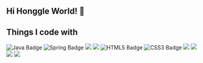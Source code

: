 ## Hi Honggle World! 👋

<!--
**honggle/honggle** is a ✨ _special_ ✨ repository because its `README.md` (this file) appears on your GitHub profile.

Here are some ideas to get you started:

- 🔭 I’m currently working on ...
- 🌱 I’m currently learning ...
- 👯 I’m looking to collaborate on ...
- 🤔 I’m looking for help with ...
- 💬 Ask me about ...
- 📫 How to reach me: ...
- 😄 Pronouns: ...
- ⚡ Fun fact: ...
-->
<!-- skill -->
<h2>Things I code with</h2>
<span dir="auto">
  <img src="https://img.shields.io/badge/Java-007396?style=flat-square&amp;logo=Java&amp;logoColor=white" alt="Java Badge">
  <img src="https://img.shields.io/badge/Spring-6DB33F?style=flat-square&amp;logo=Spring&amp;logoColor=white" alt="Spring Badge">
  <img src="https://img.shields.io/badge/JavaScript-F7DF1E?style=flat-square&amp;logo=javascript&amp;logoColor=black">
  <img src="https://img.shields.io/badge/Vue.js-4FC08D?style=flat-square&amp;logo=Vue.js&amp;logoColor=white">
  <img src="https://img.shields.io/badge/HTML5-E34F26?style=flat-square&amp;logo=HTML5&amp;logoColor=white" alt="HTML5 Badge">
  <img src="https://img.shields.io/badge/CSS3-1572B6?style=flat-square&amp;logo=CSS3&amp;logoColor=white" alt="CSS3 Badge">
  <img src="https://img.shields.io/badge/Git-F05032?style=flat-square&amp;logo=git&amp;logoColor=white">
  <img src="https://img.shields.io/badge/GitHub-181717?style=flat-square&amp;logo=GitHub&amp;logoColor=white">
  <img src="https://img.shields.io/badge/MariaDB-003545?style=flat-square&amp;logo=mariaDB&amp;logoColor=white">
  <img src="https://img.shields.io/badge/ORACLE-F80000?style=flat-square&amp;logo=oracle&amp;logoColor=white">
</span>
